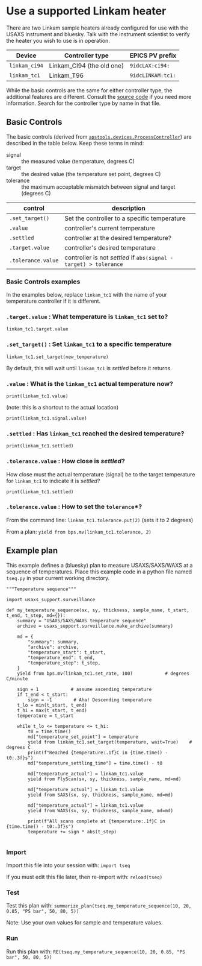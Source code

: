 # Use a supported Linkam heater

There are two Linkam sample heaters already configured for use 
with the USAXS instrument and bluesky.  Talk with the instrument 
scientist to verify the heater you wish to use is in operation.

Device | Controller type | EPICS PV prefix
--- | --- | ---
`linkam_ci94` | Linkam_CI94 (the old one) | `9idcLAX:ci94:`
`linkam_tc1`  | Linkam_T96 | `9idcLINKAM:tc1:`

While the basic controls are the same for either controller type,
the additional features are different.  Consult the 
[source code](/profile_bluesky/startup/10-devices.py)
if you need more information.  Search for the controller type 
by name in that file.

## Basic Controls

The basic controls (derived from 
[`apstools.devices.ProcessController`](https://apstools.readthedocs.io/en/latest/source/devices.html#apstools.devices.ProcessController))
are described in the table below.  Keep these terms in mind:

<dl>
  <dt>signal</dt>
  <dd>the measured value (temperature, degrees C)</dd>
  
  <dt>target</dt>
  <dd>the desired value (the temperature set point, degrees C)</dd>
  
  <dt>tolerance</dt>
  <dd>the maximum acceptable mismatch between signal and target (degrees C)</dd>
</dl>

control | description
--- | ---
`.set_target()` | Set the controller to a specific temperature
`.value` | controller's current temperature
`.settled` | controller at the desired temperature?
`.target.value` | controller's desired temperature
`.tolerance.value` | controller is not *settled* if `abs(signal - target) > tolerance`

### Basic Controls examples

In the examples below, replace `linkam_tc1` with the name of your temperature controller if it is different.

### `.target.value` : What temperature is `linkam_tc1` set to? 

    linkam_tc1.target.value

### `.set_target()` : Set `linkam_tc1` to a specific temperature

    linkam_tc1.set_target(new_temperature)

By default, this will wait until `linkam_tc1` is *settled* before it returns.

### `.value` : What is the `linkam_tc1` actual temperature now?

    print(linkam_tc1.value)

(note: this is a shortcut to the actual location)

    print(linkam_tc1.signal.value)

### `.settled` : Has `linkam_tc1` reached the desired temperature?

    print(linkam_tc1.settled)

### `.tolerance.value` : How close is *settled*?

How close must the actual temperature (signal) be to the target temperature for `linkam_tc1` to indicate it is *settled*?

    print(linkam_tc1.settled)

### `.tolerance.value` : How to set the `tolerance`*?

From the command line: `linkam_tc1.tolerance.put(2)` (sets it to 2 degrees)

From a plan: `yield from bps.mv(linkam_tc1.tolerance, 2)`

## Example plan

This example defines a (bluesky) plan to measure USAXS/SAXS/WAXS 
at a sequence of temperatures.  Place this example code in a python 
file named `tseq.py` in your current working directory.

```
"""Temperature sequence"""

import usaxs_support.surveillance

def my_temperature_sequence(sx, sy, thickness, sample_name, t_start, t_end, t_step, md={}):
    summary = "USAXS/SAXS/WAXS temperature sequence"
    archive = usaxs_support.surveillance.make_archive(summary)

    md = {
        "summary": summary, 
        "archive": archive,
        "temperature_start": t_start,
        "temperature_end": t_end,
        "temperature_step": t_step,
    }
    yield from bps.mv(linkam_tc1.set_rate, 100)            # degrees C/minute

    sign = 1            # assume ascending temperature
    if t_end < t_start:
        sign = -1        # Aha! Descending temperature
    t_lo = min(t_start, t_end)
    t_hi = max(t_start, t_end)
    temperature = t_start

    while t_lo <= temperature <= t_hi:
        t0 = time.time()
        md["temperature_set_point"] = temperature
        yield from linkam_tc1.set_target(temperature, wait=True)    # degrees C
        print(f"Reached {temperature:.1f}C in {time.time() - t0:.3f}s")
        md["temperature_settling_time"] = time.time() - t0
        
        md["temperature_actual"] = linkam_tc1.value
        yield from FlyScan(sx, sy, thickness, sample_name, md=md)
        
        md["temperature_actual"] = linkam_tc1.value
        yield from SAXS(sx, sy, thickness, sample_name, md=md)
        
        md["temperature_actual"] = linkam_tc1.value
        yield from WAXS(sx, sy, thickness, sample_name, md=md)
        
        print(f"All scans complete at {temperature:.1f}C in {time.time() - t0:.3f}s")
        temperature += sign * abs(t_step)
	    
```

### Import

Import this file into your session with: `import tseq`

If you must edit this file later, then re-import with: `reload(tseq)`

### Test

Test this plan with: `summarize_plan(tseq.my_temperature_sequence(10, 20, 0.85, "PS bar", 50, 80, 5))`

Note:  Use your own values for sample and temperature values.

### Run

Run this plan with: `RE(tseq.my_temperature_sequence(10, 20, 0.85, "PS bar", 50, 80, 5))`
